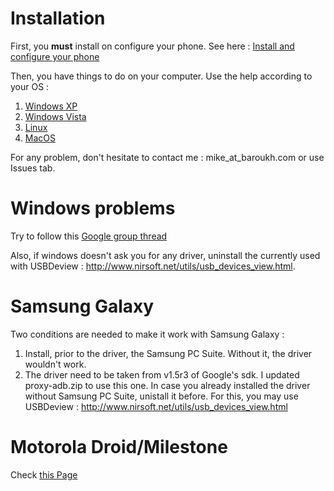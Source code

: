 # Installation #

First, you **must** install on configure your phone.
See here : [Install and configure your phone](installationPhone.md)

Then, you have things to do on your computer.
Use the help according to your OS :
  1. [Windows XP](installationWindowsXP.md)
  1. [Windows Vista](installationWindowsVista.md)
  1. [Linux](installationLinux.md)
  1. [MacOS](installationMaxOS.md)

For any problem, don't hesitate to contact me : mike\_at\_baroukh.com or use Issues tab.

# Windows problems #

Try to follow this [Google group thread](http://groups.google.com/group/proxoid/browse_thread/thread/c3f91807459e2640)

Also, if windows doesn't ask you for any driver, uninstall the currently used with USBDeview : http://www.nirsoft.net/utils/usb_devices_view.html.

# Samsung Galaxy #

Two conditions are needed to make it work with Samsung Galaxy :
  1. Install, prior to the driver, the Samsung PC Suite. Without it, the driver wouldn't work.
  1. The driver need to be taken from v1.5r3 of Google's sdk. I updated proxy-adb.zip to use this one.
In case you already installed the driver without Samsung PC Suite, unistall it before. For this, you may use USBDeview : http://www.nirsoft.net/utils/usb_devices_view.html

# Motorola Droid/Milestone #

Check [this Page](installationDroid.md)